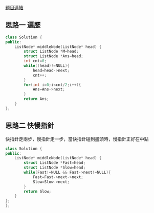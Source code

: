 [題目連結](https://leetcode.com/problems/middle-of-the-linked-list/description/)
## 思路一 遍歷
```CPP
class Solution {
public:
    ListNode* middleNode(ListNode* head) {
        struct ListNode *M=head;
        struct ListNode *Ans=head;
        int cnt=0;
        while((head)!=NULL){
            head=head->next;
            cnt++;
        }
        for(int i=0;i<cnt/2;i++){
            Ans=Ans->next;
        }
        return Ans;
    }
};
```

## 思路二 快慢指針
快指針走兩步，慢指針走一步，當快指針碰到盡頭時，慢指針正好在中點
```CPP
class Solution {
public:
    ListNode* middleNode(ListNode* head) {
        struct ListNode *Fast=head;
        struct ListNode *Slow=head;
        while(Fast!=NULL && Fast->next!=NULL){
            Fast=Fast->next->next;
            Slow=Slow->next;
        }
        return Slow;
    }
};
};
```
